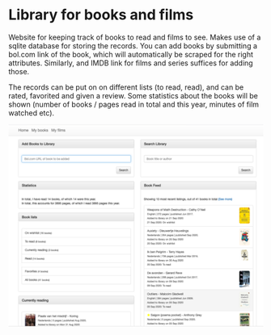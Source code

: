 # Library for books and films
Website for keeping track of books to read and films to see. Makes use of a sqlite database for storing the records.
You can add books by submitting a bol.com link of the book, which will automatically be scraped for the right attributes. 
Similarly, and IMDB link for films and series suffices for adding those. 

The records can be put on on different lists (to read, read), and can be rated, favorited and given a review. Some statistics about the books will be shown (number of books / pages read in total and this year, minutes of film watched etc).

![Screenshot of books section of the website](https://github.com/Tom-Lotze/library/blob/master/Book_page.png?raw=true)
